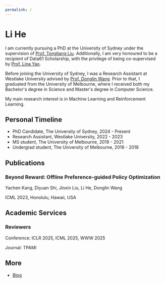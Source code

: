 ```yaml
---
permalink: /
---
```

# **Li He**
I am currently pursuing a PhD at the University of Sydney under the supervision of [Prof. Tongliang Liu](https://tongliang-liu.github.io/index.html).
Additionally, I am very honoured to be a recipient of Data61 Scholarship, with the privilege of being co-supervised by [Prof. Lina Yao](https://www.linayao.com/).

Before joining the University of Sydney, I was a Research Assistant at Westlake University advised by [Prof. Donglin Wang](https://en.westlake.edu.cn/faculty/donglin-wang.html).
Prior to that, I graduated from the University of Melbourne, where I received both my Bachelor's degree in Science and Master's degree in Computer Science.

My main research interest is in Machine Learning and Reinforcement Learning.

## Personal Timeline
- PhD Candidate, The University of Sydney, 2024 - Present
- Research Assistant, Westlake University, 2022 - 2023									 
- MS student, The University of Melbourne, 2019 - 2021	 
- Undergrad student, The University of Melbourne, 2016 - 2018

## Publications

### Beyond Reward: Offline Preference-guided Policy Optimization

Yachen Kang, Diyuan Shi, Jinxin Liu, Li He, Donglin Wang

ICML 2023, Honolulu, Hawaii, USA

## Academic Services

### Reviewers
Conference: ICLR 2025, ICML 2025, WWW 2025

Journal: TPAMI
## More
- [Blog](blog)
